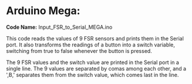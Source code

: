 # Arduino Mega:

**Code Name:** Input_FSR_to_Serial_MEGA.ino

This code reads the values of 9 FSR sensors and prints them in the Serial port. It also transforms the readings of a button into a switch variable, switching from true to false whenever the button is pressed.

The 9 FSR values and the switch value are printed in the Serial port in a single line. The 9 values are separated by comas among each other, and a ',B,' separates them from the switch value, which comes last in the line.
